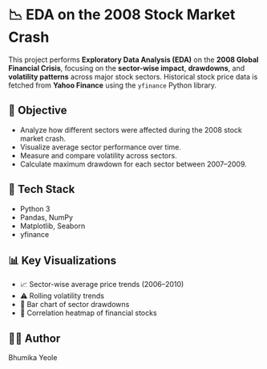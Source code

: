 # 📉 EDA on the 2008 Stock Market Crash

This project performs **Exploratory Data Analysis (EDA)** on the **2008 Global Financial Crisis**, focusing on the **sector-wise impact**, **drawdowns**, and **volatility patterns** across major stock sectors. Historical stock price data is fetched from **Yahoo Finance** using the `yfinance` Python library.

## 📌 Objective

- Analyze how different sectors were affected during the 2008 stock market crash.
- Visualize average sector performance over time.
- Measure and compare volatility across sectors.
- Calculate maximum drawdown for each sector between 2007–2009.

## 🧰 Tech Stack

- Python 3
- Pandas, NumPy
- Matplotlib, Seaborn
- yfinance

## 📊 Key Visualizations

- 📈 Sector-wise average price trends (2006–2010)
- ⚠️ Rolling volatility trends
- 🔻 Bar chart of sector drawdowns
- 🔗 Correlation heatmap of financial stocks

## 🙋‍♂️ Author

Bhumika Yeole
